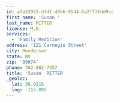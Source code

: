 ```yaml
---
id: a7a52055-d341-49b6-95d4-5a2ff36dd9cc
first_name: 'Susan '
last_name: RITTER
license: M.D.
services:
  - 'Family Medicine'
address: '121 Carnegie Street'
city: Henderson
state: NV
zip: '89074'
phone: 702-802-7357
title: 'Susan  RITTER'
_geoloc:
  lat: 36.0116
  lng: -115.095
---
```

